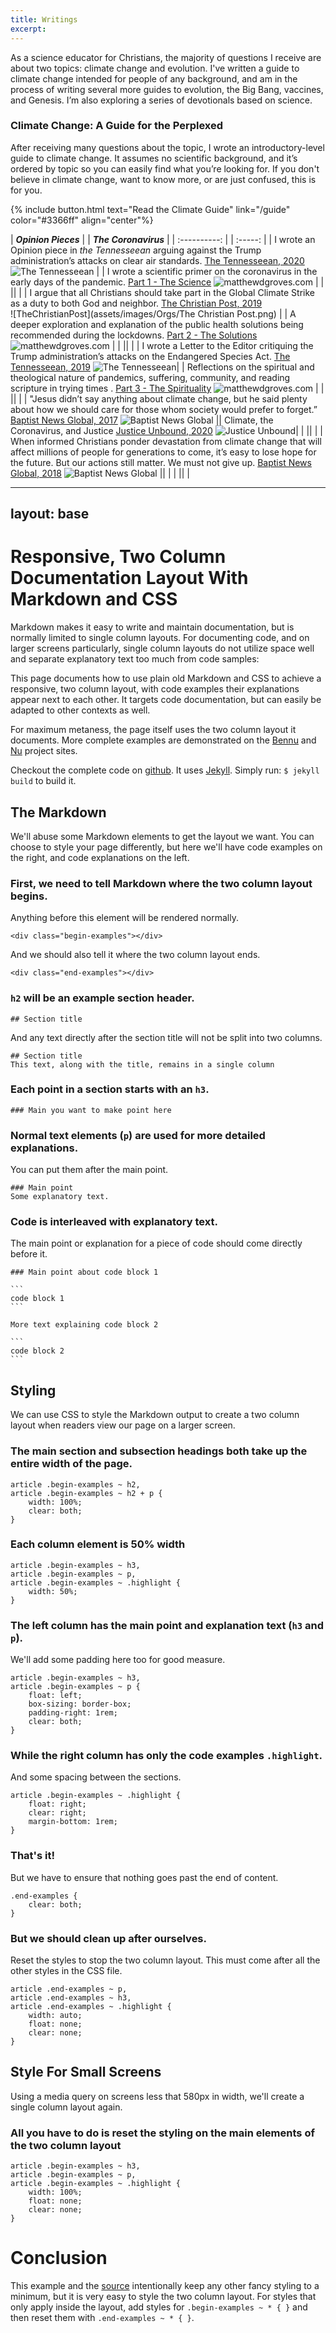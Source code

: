 ```yaml
---
title: Writings
excerpt:
---
```


As a science educator for Christians, the majority of questions I receive are about two topics: climate change and evolution. I've written a guide to climate change intended for people of any background, and am in the process of writing several more guides to evolution, the Big Bang, vaccines, and Genesis. I’m also exploring a series of devotionals based on science.
<p style="text-align: center;"> <h3>Climate Change: A Guide for the Perplexed</h3></p>
After receiving many questions about the topic, I wrote an introductory-level guide to climate change. It assumes no scientific background, and it’s ordered by topic so you can easily find what you’re looking for. If you don't believe in climate change, want to know more, or are just confused, this is for you.

{% include button.html text="Read the Climate Guide" link="/guide" color="#3366ff" align="center"%}


| ***Opinion Pieces*** | | ***The Coronavirus*** |
| :----------:         | | :-----:             |
| I wrote an Opinion piece in *the Tennesseean* arguing against the Trump administration’s attacks on clear air standards. [The Tennesseean, 2020](https://www.tennessean.com/story/opinion/2020/03/09/california-clean-car-standard-deserves-support/4980634002/) ![The Tennesseean](assets/images/Tennesseean.png) | | I wrote a scientific primer on the coronavirus in the early days of the pandemic. [Part 1 - The Science](/PartOneScience) ![matthewdgroves.com](assets/images/Logos/logo.jpeg) |
|  ||  |
| I argue that all Christians should take part in the Global Climate Strike as a duty to both God and neighbor. [The Christian Post, 2019](https://www.christianpost.com/voice/were-young-evangelicals-and-were-striking-for-the-climate-will-you-join-us.html) <br/> ![TheChristianPost](assets/images/Orgs/The Christian Post.png) | | A deeper exploration and explanation of the public health solutions being recommended during the lockdowns. [Part 2 - The Solutions](/PartTwoSolutions) ![matthewdgroves.com](assets/images/Logos/logo.jpeg) |
|  ||  |
| I wrote a Letter to the Editor critiquing the Trump administration’s attacks on the Endangered Species Act. [The Tennesseean, 2019](assets/LTETennessean.pdf) ![The Tennesseean](assets/images/Tennesseean.png)| | Reflections on the spiritual and theological nature of pandemics, suffering, community, and reading scripture in trying times . [Part 3 - The Spirituality](/PartThreeSpirituality) ![matthewdgroves.com](assets/images/Logos/logo.jpeg) |
|  ||  |
| "Jesus didn’t say anything about climate change, but he said plenty about how we should care for those whom society would prefer to forget.” [Baptist News Global, 2017](https://baptistnews.com/article/climate-change-gospel-issue-time-christians-acknowledged/) ![Baptist News Global](assets/images/BNG.png) || Climate, the Coronavirus, and Justice [Justice Unbound, 2020](https://justiceunbound.org/climate-the-coronavirus-and-justice/) ![Justice Unbound](assets/images/JusticeUnboundLogoBlack.png)|
|  ||  |
| When informed Christians ponder devastation from climate change that will affect millions of people for generations to come, it’s easy to lose hope for the future. But our actions still matter. We must not give up. [Baptist News Global, 2018](https://baptistnews.com/article/climate-nihilism-is-right-to-recognize-the-dire-situation-were-in-but-wrong-to-lose-hope/) ![Baptist News Global](assets/images/BNG.png) ||  |
|  ||  |

---
layout: base
---

# Responsive, Two Column Documentation Layout With Markdown and CSS

Markdown makes it easy to write and maintain documentation, but is normally limited to single column layouts. For documenting code, and on larger screens particularly, single column layouts do not utilize space well and separate explanatory text too much from code samples:

This page documents how to use plain old Markdown and CSS to achieve a responsive, two column layout, with code examples their explanations appear next to each other. It targets code documentation, but can easily be adapted to other contexts as well.

For maximum metaness, the page itself uses the two column layout it documents. More complete examples are demonstrated on the [Bennu][bennu] and [Nu][nu] project sites.

Checkout the complete code on [github][src]. It uses [Jekyll](http://jekyllrb.com). Simply run: `$ jekyll build` to build it.

<div class="begin-examples"></div>

## The Markdown
We'll abuse some Markdown elements to get the layout we want. You can choose to style your page differently, but here we'll have code examples on the right, and code explanations on the left.

### First, we need to tell Markdown where the two column layout begins.
Anything before this element will be rendered normally.

```
<div class="begin-examples"></div>
```

And we should also tell it where the two column layout ends.

```
<div class="end-examples"></div>
```

### `h2` will be an example section header.

```
## Section title
```

And any text directly after the section title will not be split into two columns.

```
## Section title
This text, along with the title, remains in a single column
```

### Each point in a section starts with an `h3`.

```
### Main you want to make point here
```

### Normal text elements (`p`) are used for more detailed explanations. 
You can put them after the main point.

``` 
### Main point
Some explanatory text.
```

### Code is interleaved with explanatory text.

The main point or explanation for a piece of code should come directly before it.

    ### Main point about code block 1

    ```
    code block 1
    ```

    More text explaining code block 2

    ```
    code block 2
    ```

## Styling
We can use CSS to style the Markdown output to create a two column layout when readers view our page on a larger screen.

### The main section and subsection headings both take up the entire width of the page.

```
article .begin-examples ~ h2,
article .begin-examples ~ h2 + p {
    width: 100%;
    clear: both;
}
```

### Each column element is 50% width

```
article .begin-examples ~ h3,
article .begin-examples ~ p,
article .begin-examples ~ .highlight {
    width: 50%;
}
```

### The left column has the main point and explanation text (`h3` and `p`).
We'll add some padding here too for good measure.

```
article .begin-examples ~ h3,
article .begin-examples ~ p {
    float: left;
    box-sizing: border-box;
    padding-right: 1rem;
    clear: both;
}
```

### While the right column has only the code examples `.highlight`.
And some spacing between the sections.

```
article .begin-examples ~ .highlight {
    float: right;
    clear: right;
    margin-bottom: 1rem;
}
```

### That's it!
But we have to ensure that nothing goes past the end of content.

```
.end-examples {
    clear: both;
}
```

### But we should clean up after ourselves.
Reset the styles to stop the two column layout. This must come after all the other styles in the CSS file.

```
article .end-examples ~ p,
article .end-examples ~ h3,
article .end-examples ~ .highlight {
    width: auto;
    float: none;
    clear: none;
}
```


## Style For Small Screens
Using a media query on screens less that 580px in width, we'll create a single column layout again. 

### All you have to do is reset the styling on the main elements of the two column layout

```
article .begin-examples ~ h3,
article .begin-examples ~ p,
article .begin-examples ~ .highlight {
    width: 100%;
    float: none;
    clear: none;
}
```

<div class="end-examples"></div>

# Conclusion
This example and the [source][src] intentionally keep any other fancy styling to a minimum, but it is very easy to style the two column layout. For styles that only apply inside the layout, add styles for `.begin-examples ~ * { }` and then reset them with `.end-examples ~ * { }`.



[Nu]: http://mattbierner.github.io/nu/
[bennu]: http://bennu-js.com

[src]: https://github.com/mattbierner/markdown-two-column-documentation-example